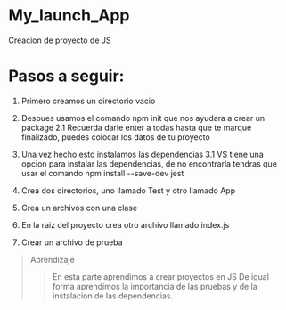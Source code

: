 # My_launch_App
Creacion de proyecto de JS

# Pasos a seguir: 

1. Primero creamos un directorio vacio 

2. Despues usamos el comando npm init que nos ayudara a crear un package 
2.1 Recuerda darle enter a todas hasta que te marque finalizado, puedes colocar los datos de tu proyecto

3. Una vez hecho esto instalamos las dependencias 
3.1 VS tiene una opcion para instalar las dependencias, de no encontrarla tendras que usar el comando npm install --save-dev jest

4. Crea dos directorios, uno llamado Test y otro llamado App
5. Crea un archivos con una clase
6. En la raiz del proyecto crea otro archivo llamado index.js 
7. Crear un archivo de prueba 

>Aprendizaje
>>En esta parte aprendimos a crear proyectos en JS 
>>De igual forma aprendimos la importancia de las pruebas y de la instalacion de las dependencias. 
